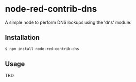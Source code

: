 # node-red-contrib-dns

  A simple node to perform DNS lookups using the 'dns' module.

## Installation

```bash
$ npm install node-red-contrib-dns
```

## Usage

TBD

